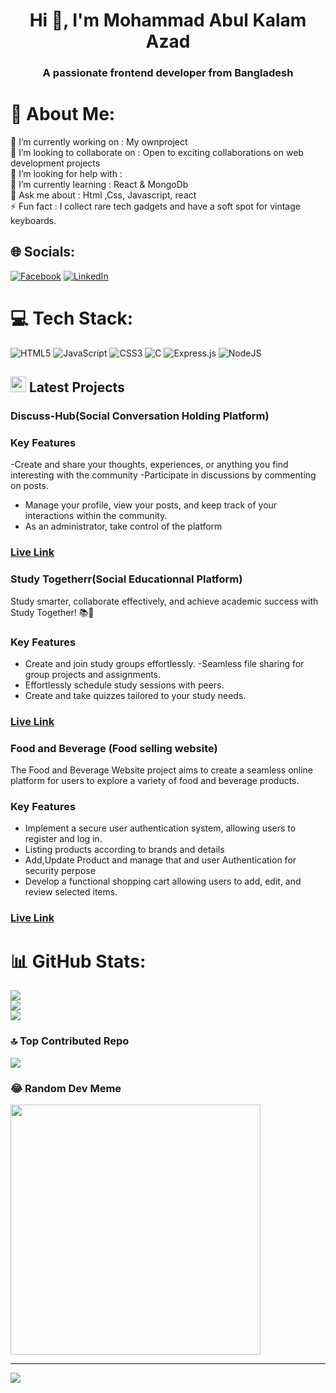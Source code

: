 <h1 align="center">Hi 👋, I'm Mohammad Abul Kalam Azad</h1>
<h3 align="center">A passionate frontend developer from Bangladesh</h3>

# 💫 About Me:
🔭 I’m currently working on :  My ownproject<br>👯 I’m looking to collaborate on :  Open to exciting collaborations on web development projects<br>🤝 I’m looking for help with :<br>🌱 I’m currently learning : React & MongoDb<br>💬 Ask me about : Html  ,Css,  Javascript, react<br>⚡ Fun fact : I collect rare tech gadgets and have a soft spot for vintage keyboards.


## 🌐 Socials:
[![Facebook](https://img.shields.io/badge/Facebook-%231877F2.svg?logo=Facebook&logoColor=white)](https://facebook.com/gaziabulkalam.azad.75) [![LinkedIn](https://img.shields.io/badge/LinkedIn-%230077B5.svg?logo=linkedin&logoColor=white)](https://linkedin.com/in/gazi-azad-49ab71294/) 

# 💻 Tech Stack:
![HTML5](https://img.shields.io/badge/html5-%23E34F26.svg?style=for-the-badge&logo=html5&logoColor=white) ![JavaScript](https://img.shields.io/badge/javascript-%23323330.svg?style=for-the-badge&logo=javascript&logoColor=%23F7DF1E) ![CSS3](https://img.shields.io/badge/css3-%231572B6.svg?style=for-the-badge&logo=css3&logoColor=white) ![C](https://img.shields.io/badge/c-%2300599C.svg?style=for-the-badge&logo=c&logoColor=white) ![Express.js](https://img.shields.io/badge/express.js-%23404d59.svg?style=for-the-badge&logo=express&logoColor=%2361DAFB) ![NodeJS](https://img.shields.io/badge/node.js-6DA55F?style=for-the-badge&logo=node.js&logoColor=white) 


##  <img src="https://c.tenor.com/NCRHhqkXrJYAAAAi/programmers-go-internet.gif" width="25"> Latest Projects

<h3>Discuss-Hub(Social Conversation Holding Platform)</h3>

### Key Features

-Create and share your thoughts, experiences, or anything you find interesting with the community
-Participate in discussions by commenting on posts. 
- Manage your profile, view your posts, and keep track of your interactions within the community.
- As an administrator, take control of the platform

### <a href="https://discuss-hub-ec6b5.web.app/">Live Link</a>

<h3>Study Togetherr(Social Educationnal Platform)</h3>
Study smarter, collaborate effectively, and achieve academic success with Study Together! 📚🚀

### Key Features

- Create and join study groups effortlessly.
-Seamless file sharing for group projects and assignments.
- Effortlessly schedule study sessions with peers.
- Create and take quizzes tailored to your study needs.

### <a href="https://study-together-10951.web.app/">Live Link</a>

<h3>Food and Beverage (Food selling website)</h3>
The Food and Beverage Website project aims to create a seamless online platform for users to explore a variety of food and beverage products.

### Key Features

- Implement a secure user authentication system, allowing users to register and log in.
- Listing products according to brands and details
- Add,Update Product and manage that and user Authentication for security perpose
- Develop a functional shopping cart allowing users to add, edit, and review selected items.

### <a href="https://food-and-beverage-8cdde.web.app/">Live Link</a>




# 📊 GitHub Stats:
![](https://github-readme-stats.vercel.app/api?username=gazi275&theme=dark&hide_border=false&include_all_commits=false&count_private=true)<br/>
![](https://github-readme-streak-stats.herokuapp.com/?user=gazi275&theme=dark&hide_border=false)<br/>
![](https://github-readme-stats.vercel.app/api/top-langs/?username=gazi275&theme=dark&hide_border=false&include_all_commits=false&count_private=true&layout=compact)


### 🔝 Top Contributed Repo
![](https://github-contributor-stats.vercel.app/api?username=gazi275&limit=5&theme=dark&combine_all_yearly_contributions=true)

### 😂 Random Dev Meme
<img src='https://randommeme-five.vercel.app/' style="height: 400px;"/>

---
[![](https://visitcount.itsvg.in/api?id=gazi275&icon=0&color=0)](https://visitcount.itsvg.in)






